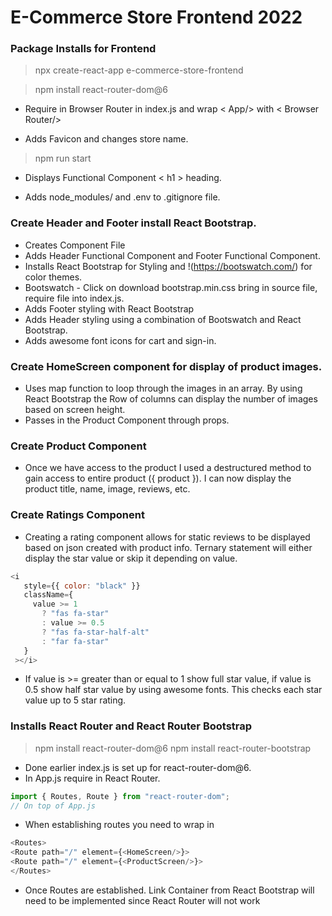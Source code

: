 # E-Commerce Store Frontend 2022

### Package Installs for Frontend

> npx create-react-app e-commerce-store-frontend

> npm install react-router-dom@6

* Require in Browser Router in index.js and wrap < App/> with < Browser Router/>

* Adds Favicon and changes store name.

> npm run start

* Displays Functional Component < h1 > heading.

* Adds node_modules/ and .env to .gitignore file.  

### Create Header and Footer install React Bootstrap.

* Creates Component File
* Adds Header Functional Component and Footer Functional Component.
* Installs React Bootstrap for Styling and !(https://bootswatch.com/) for color themes.
* Bootswatch - Click on download bootstrap.min.css bring in source file, require file into index.js.
* Adds Footer styling with React Bootstrap 
* Adds Header styling using a combination of Bootswatch and React Bootstrap.
* Adds awesome font icons for cart and sign-in.

### Create HomeScreen component for display of product images.

* Uses map function to loop through the images in an array.  By using React Bootstrap the Row of columns can display the number of images based on screen height.
* Passes in the Product Component through props.

### Create Product Component 
* Once we have access to the product I used a destructured method to gain access to entire product ({ product }).  I can now display the product title, name, image, reviews, etc.

### Create Ratings Component
* Creating a rating component allows for static reviews to be displayed based on json created with product info.  Ternary statement will either display the star value or skip it depending on value. 

```javascript
<i
   style={{ color: "black" }}
   className={
     value >= 1
       ? "fas fa-star"
       : value >= 0.5
       ? "fas fa-star-half-alt"
       : "far fa-star"
   }
 ></i>
```
* If value is >= greater than or equal to 1 show full star value, if value is 0.5 show half star value by using awesome fonts. This checks each star value up to 5 star rating.

### Installs React Router and React Router Bootstrap
> npm install react-router-dom@6 
> npm install react-router-bootstrap

* Done earlier index.js is set up for react-router-dom@6.
* In App.js require in React Router.
```javascript
import { Routes, Route } from "react-router-dom";
// On top of App.js
```
* When establishing routes you need to wrap <Routes> in <Route>
```javascript
<Routes>
<Route path="/" element={<HomeScreen/>}>
<Route path="/" element={<ProductScreen/>}>
</Routes>
```
* Once Routes are established.  Link Container from React Bootstrap will need to be implemented since React Router will not work